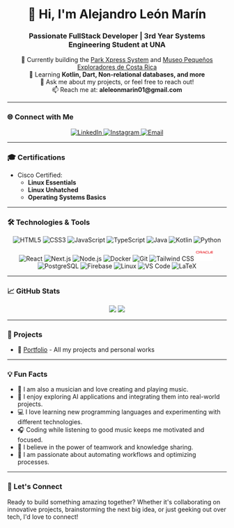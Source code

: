 <h1 align="center">👋 Hi, I'm Alejandro León Marín</h1>
<h3 align="center">Passionate FullStack Developer | 3rd Year Systems Engineering Student at UNA</h3>

<p align="center">
🚀 Currently building the <a href="https://parkxpress.vercel.app" target="_blank">Park Xpress System</a> and <a href="https://exploradorescr.vercel.app" target="_blank">Museo Pequeños Exploradores de Costa Rica</a> <br>
🌱 Learning <strong>Kotlin, Dart, Non-relational databases, and more</strong> <br>
💬 Ask me about my projects, or feel free to reach out! <br>
📫 Reach me at: <strong>aleleonmarin01@gmail.com</strong>
</p>

---

### 🌐 Connect with Me
<p align="center">
  <a href="https://www.linkedin.com/in/alejandro-le%C3%B3n-mar%C3%ADn-311846245/" target="_blank">
    <img src="https://img.shields.io/badge/LinkedIn-0077B5?style=for-the-badge&logo=linkedin&logoColor=white" alt="LinkedIn" />
  </a>
  <a href="https://instagram.com/_ale.leon.marin_" target="_blank">
    <img src="https://img.shields.io/badge/Instagram-E4405F?style=for-the-badge&logo=instagram&logoColor=white" alt="Instagram" />
  </a>
  <a href="mailto:aleleonmarin01@gmail.com">
    <img src="https://img.shields.io/badge/Email-D14836?style=for-the-badge&logo=gmail&logoColor=white" alt="Email" />
  </a>
</p>

---

### 🎓 Certifications
- Cisco Certified:  
  - **Linux Essentials**  
  - **Linux Unhatched**  
  - **Operating Systems Basics**  

---

### 🛠️ Technologies & Tools
<p align="center">
  <img src="https://cdn.jsdelivr.net/gh/devicons/devicon/icons/html5/html5-original.svg" alt="HTML5" width="40" height="40"/>
  <img src="https://cdn.jsdelivr.net/gh/devicons/devicon/icons/css3/css3-original.svg" alt="CSS3" width="40" height="40"/>
  <img src="https://cdn.jsdelivr.net/gh/devicons/devicon/icons/javascript/javascript-original.svg" alt="JavaScript" width="40" height="40"/>
  <img src="https://cdn.jsdelivr.net/gh/devicons/devicon/icons/typescript/typescript-original.svg" alt="TypeScript" width="40" height="40"/>
  <img src="https://cdn.jsdelivr.net/gh/devicons/devicon/icons/java/java-original.svg" alt="Java" width="40" height="40"/>
  <img src="https://cdn.jsdelivr.net/gh/devicons/devicon/icons/kotlin/kotlin-original.svg" alt="Kotlin" width="40" height="40"/>
  <img src="https://cdn.jsdelivr.net/gh/devicons/devicon/icons/python/python-original.svg" alt="Python" width="40" height="40"/>
  <img src="https://cdn.jsdelivr.net/gh/devicons/devicon/icons/react/react-original.svg" alt="React" width="40" height="40"/>
  <img src="https://cdn.jsdelivr.net/gh/devicons/devicon/icons/nextjs/nextjs-original-wordmark.svg" alt="Next.js" width="40" height="40"/>
  <img src="https://cdn.worldvectorlogo.com/logos/nodejs-icon.svg" alt="Node.js" width="40" height="40"/>
  <img src="https://cdn.jsdelivr.net/gh/devicons/devicon/icons/docker/docker-original.svg" alt="Docker" width="40" height="40"/>
  <img src="https://cdn.jsdelivr.net/gh/devicons/devicon/icons/git/git-original.svg" alt="Git" width="40" height="40"/>
  <img src="https://cdn.worldvectorlogo.com/logos/tailwindcss.svg" alt="Tailwind CSS" width="40" height="40"/>
  <img src="https://github.com/devicons/devicon/blob/master/icons/oracle/oracle-original.svg" title="DataBase" alt="DataBase" width="40" height="40"/>&nbsp;
  <img src="https://cdn.jsdelivr.net/gh/devicons/devicon/icons/postgresql/postgresql-original.svg" alt="PostgreSQL" width="40" height="40"/>
  <img src="https://cdn.jsdelivr.net/gh/devicons/devicon/icons/firebase/firebase-plain.svg" alt="Firebase" width="40" height="40"/>
  <img src="https://cdn.jsdelivr.net/gh/devicons/devicon/icons/linux/linux-original.svg" alt="Linux" width="40" height="40"/>
  <img src="https://cdn.jsdelivr.net/gh/devicons/devicon/icons/vscode/vscode-original.svg" alt="VS Code" width="40" height="40"/>
  <img src="https://cdn.jsdelivr.net/gh/devicons/devicon/icons/latex/latex-original.svg" alt="LaTeX" width="40" height="40"/>
</p>


---

### 📈 GitHub Stats
<p align="center">
  <img src="https://github-readme-stats.vercel.app/api?username=aleleonmarin&show_icons=true&theme=dark&hide_border=true" width="48%" />
  <img src="https://github-readme-streak-stats.herokuapp.com/?user=aleleonmarin&theme=dark&hide_border=true" width="48%" />
</p>

---

### 📂 Projects
- 🔗 <a href="https://aleleonmarin.vercel.app" target="_blank">Portfolio</a> - All my projects and personal works

---

### 💡 Fun Facts
- 🎸 I am also a musician and love creating and playing music.  
- 🤖 I enjoy exploring AI applications and integrating them into real-world projects.  
- 💻 I love learning new programming languages and experimenting with different technologies.  
- 🎧 Coding while listening to good music keeps me motivated and focused.  
- 💪 I believe in the power of teamwork and knowledge sharing.  
- 🚀 I am passionate about automating workflows and optimizing processes.  

---
### 🤝 Let's Connect

Ready to build something amazing together? Whether it's collaborating on innovative projects, brainstorming the next big idea, or just geeking out over tech, I'd love to connect!
